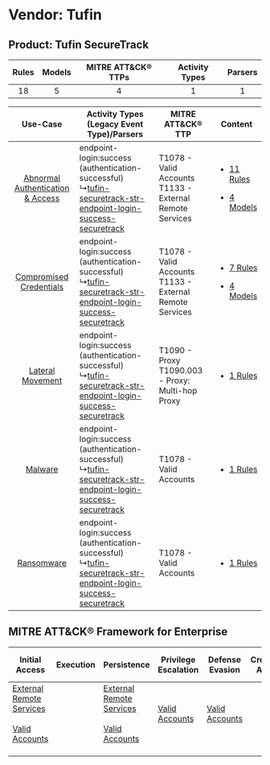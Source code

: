 Vendor: Tufin
=============
Product: Tufin SecureTrack
--------------------------
| Rules | Models | MITRE ATT&CK® TTPs | Activity Types | Parsers |
|:-----:|:------:|:------------------:|:--------------:|:-------:|
|  18   |   5    |         4          |       1        |    1    |

|    Use-Case    | Activity Types (Legacy Event Type)/Parsers    | MITRE ATT&CK® TTP    | Content    |
|:----:| ---- | ---- | ---- |
| [Abnormal Authentication & Access](../../../UseCases/uc_abnormal_authentication_&_access.md) |  endpoint-login:success (authentication-successful)<br> ↳[tufin-securetrack-str-endpoint-login-success-securetrack](Ps/pC_tufinsecuretrackstrendpointloginsuccesssecuretrack.md)<br> | T1078 - Valid Accounts<br>T1133 - External Remote Services<br> | [<ul><li>11 Rules</li></ul><ul><li>4 Models</li></ul>](RM/r_m_tufin_tufin_securetrack_Abnormal_Authentication_&_Access.md) |
|          [Compromised Credentials](../../../UseCases/uc_compromised_credentials.md)          |  endpoint-login:success (authentication-successful)<br> ↳[tufin-securetrack-str-endpoint-login-success-securetrack](Ps/pC_tufinsecuretrackstrendpointloginsuccesssecuretrack.md)<br> | T1078 - Valid Accounts<br>T1133 - External Remote Services<br> | [<ul><li>7 Rules</li></ul><ul><li>4 Models</li></ul>](RM/r_m_tufin_tufin_securetrack_Compromised_Credentials.md)    |
|    [Lateral Movement](../../../UseCases/uc_lateral_movement.md)    |  endpoint-login:success (authentication-successful)<br> ↳[tufin-securetrack-str-endpoint-login-success-securetrack](Ps/pC_tufinsecuretrackstrendpointloginsuccesssecuretrack.md)<br> | T1090 - Proxy<br>T1090.003 - Proxy: Multi-hop Proxy<br>        | [<ul><li>1 Rules</li></ul>](RM/r_m_tufin_tufin_securetrack_Lateral_Movement.md)    |
|    [Malware](../../../UseCases/uc_malware.md)    |  endpoint-login:success (authentication-successful)<br> ↳[tufin-securetrack-str-endpoint-login-success-securetrack](Ps/pC_tufinsecuretrackstrendpointloginsuccesssecuretrack.md)<br> | T1078 - Valid Accounts<br>    | [<ul><li>1 Rules</li></ul>](RM/r_m_tufin_tufin_securetrack_Malware.md)    |
|    [Ransomware](../../../UseCases/uc_ransomware.md)    |  endpoint-login:success (authentication-successful)<br> ↳[tufin-securetrack-str-endpoint-login-success-securetrack](Ps/pC_tufinsecuretrackstrendpointloginsuccesssecuretrack.md)<br> | T1078 - Valid Accounts<br>    | [<ul><li>1 Rules</li></ul>](RM/r_m_tufin_tufin_securetrack_Ransomware.md)    |

MITRE ATT&CK® Framework for Enterprise
--------------------------------------
| Initial Access                                                                                                                                   | Execution | Persistence                                                                                                                                      | Privilege Escalation                                                | Defense Evasion                                                     | Credential Access | Discovery | Lateral Movement | Collection | Command and Control                                                                                                                       | Exfiltration | Impact |
| ------------------------------------------------------------------------------------------------------------------------------------------------ | --------- | ------------------------------------------------------------------------------------------------------------------------------------------------ | ------------------------------------------------------------------- | ------------------------------------------------------------------- | ----------------- | --------- | ---------------- | ---------- | ----------------------------------------------------------------------------------------------------------------------------------------- | ------------ | ------ |
| [External Remote Services](https://attack.mitre.org/techniques/T1133)<br><br>[Valid Accounts](https://attack.mitre.org/techniques/T1078)<br><br> |           | [External Remote Services](https://attack.mitre.org/techniques/T1133)<br><br>[Valid Accounts](https://attack.mitre.org/techniques/T1078)<br><br> | [Valid Accounts](https://attack.mitre.org/techniques/T1078)<br><br> | [Valid Accounts](https://attack.mitre.org/techniques/T1078)<br><br> |                   |           |                  |            | [Proxy: Multi-hop Proxy](https://attack.mitre.org/techniques/T1090/003)<br><br>[Proxy](https://attack.mitre.org/techniques/T1090)<br><br> |              |        |